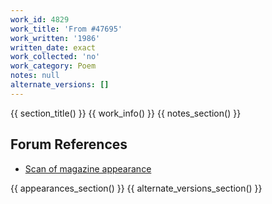 ```yaml
---
work_id: 4829
work_title: 'From #47695'
work_written: '1986'
written_date: exact
work_collected: 'no'
work_category: Poem
notes: null
alternate_versions: []
---
```


{{ section_title() }}
{{ work_info() }}
{{ notes_section() }}
## Forum References
- [Scan of magazine appearance](https://bukowskiforum.com/threads/clock-radio-6-7-spring-1987.11187/)

{{ appearances_section() }}
{{ alternate_versions_section() }}